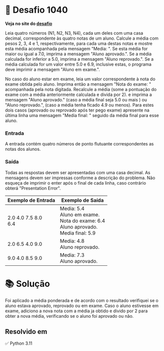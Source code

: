 # 📖 Desafio 1040

**Veja no site do [desafio](https://www.beecrowd.com.br/judge/pt/problems/view/1040)**

Leia quatro números (N1, N2, N3, N4), cada um deles com uma casa decimal, correspondente às quatro notas de um aluno. Calcule a média com pesos 2, 3, 4 e 1, respectivamente, para cada uma destas notas e mostre esta média acompanhada pela mensagem "Media: ". Se esta média for maior ou igual a 7.0, imprima a mensagem "Aluno aprovado.". Se a média calculada for inferior a 5.0, imprima a mensagem "Aluno reprovado.". Se a média calculada for um valor entre 5.0 e 6.9, inclusive estas, o programa deve imprimir a mensagem "Aluno em exame.".

No caso do aluno estar em exame, leia um valor correspondente à nota do exame obtida pelo aluno. Imprima então a mensagem "Nota do exame: " acompanhada pela nota digitada. Recalcule a média (some a pontuação do exame com a média anteriormente calculada e divida por 2). e imprima a mensagem "Aluno aprovado." (caso a média final seja 5.0 ou mais ) ou "Aluno reprovado.", (caso a média tenha ficado 4.9 ou menos). Para estes dois casos (aprovado ou reprovado após ter pego exame) apresente na última linha uma mensagem "Media final: " seguido da média final para esse aluno.

### Entrada

A entrada contém quatro números de ponto flutuante correspondentes as notas dos alunos.

### Saída

Todas as respostas devem ser apresentadas com uma casa decimal. As mensagens devem ser impressas conforme a descrição do problema. Não esqueça de imprimir o enter após o final de cada linha, caso contrário obterá "Presentation Error".

| Exemplo de Entrada     | Exemplo de Saída                                                                           |
| ---------------------- | ------------------------------------------------------------------------------------------ |
| 2.0 4.0 7.5 8.0<br>6.4 | Media: 5.4<br>Aluno em exame.<br>Nota do exame: 6.4<br>Aluno aprovado.<br>Media final: 5.9 |
| 2.0 6.5 4.0 9.0        | Media: 4.8<br>Aluno reprovado.                                                             |
| 9.0 4.0 8.5 9.0        | Media: 7.3<br>Aluno aprovado.                                                              |

# 📚 Solução

Foi aplicado a média ponderada e de acordo com o resultado verifiquei se o aluno estava aprovado, reprovado ou em exame. Caso o aluno estivesse em exame, adiciono a nova nota com a média ja obtido e divido por 2 para obter a nova média, verificando se o aluno foi aprovado ou não.

## Resolvido em

✅ Python 3.11